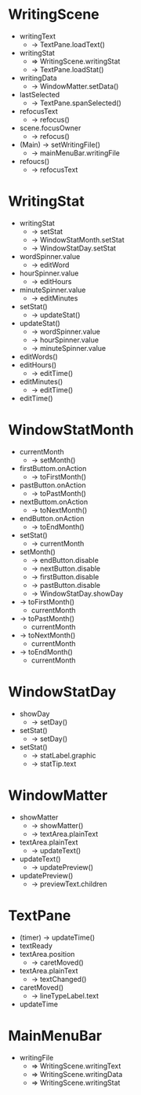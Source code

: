 # WritingScene
- writingText
    - -> TextPane.loadText()
- writingStat
    - => WritingScene.writingStat
    - -> TextPane.loadStat()
- writingData
    - -> WindowMatter.setData()
- lastSelected
    - -> TextPane.spanSelected()
- refocusText 
    - -> refocus()
- scene.focusOwner
    - -> refocus()
- (Main) -> setWritingFile() 
    - -> mainMenuBar.writingFile
- refoucs() 
    - -> refocusText

# WritingStat
- writingStat
    - -> setStat
    - -> WindowStatMonth.setStat
    - -> WindowStatDay.setStat
- wordSpinner.value
    - -> editWord
- hourSpinner.value
    - -> editHours
- minuteSpinner.value
    - -> editMinutes
- setStat()
    - -> updateStat()
- updateStat()
    - -> wordSpinner.value
    - -> hourSpinner.value
    - -> minuteSpinner.value
- editWords()
- editHours()
    - -> editTime()
- editMinutes()
    - -> editTime()
- editTime()

# WindowStatMonth
- currentMonth
    - -> setMonth()
- firstButtom.onAction 
    - -> toFirstMonth()
- pastButton.onAction 
    - -> toPastMonth()
- nextButtom.onAction 
    - -> toNextMonth()
- endButton.onAction 
    - -> toEndMonth()
- setStat() 
    - -> currentMonth
- setMonth() 
    - -> endButton.disable
    - -> nextButton.disable
    - -> firstButton.disable
    - -> pastButton.disable
    - -> WindowStatDay.showDay
- -> toFirstMonth()
    - currentMonth
- -> toPastMonth()
    - currentMonth
- -> toNextMonth()
    - currentMonth
- -> toEndMonth()
    - currentMonth

# WindowStatDay
- showDay
   - -> setDay() 
- setStat()
    - -> setDay()
- setStat()
    - -> statLabel.graphic
    - -> statTip.text

# WindowMatter
- showMatter
    - -> showMatter()
    - -> textArea.plainText
- textArea.plainText
    - -> updateText()
- updateText()
    - -> updatePreview()
- updatePreview() 
    - -> previewText.children

# TextPane
- (timer)
    -> updateTime()
- textReady
- textArea.position 
    - -> caretMoved()
- textArea.plainText 
    - -> textChanged()
- caretMoved()
    - -> lineTypeLabel.text
- updateTime

# MainMenuBar
- writingFile
    - => WritingScene.writingText
    - => WritingScene.writingData
    - => WritingScene.writingStat
